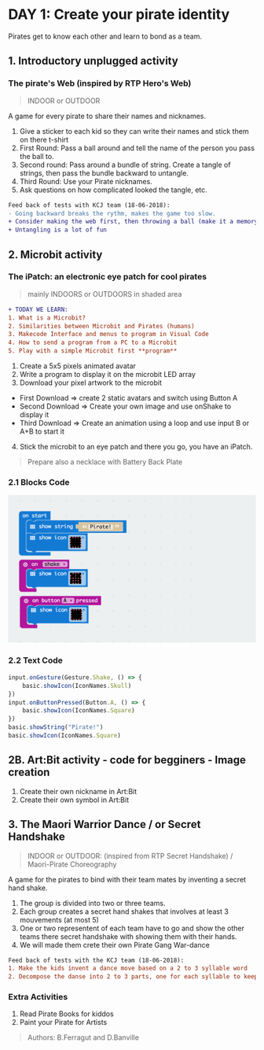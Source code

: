 # DAY 1: Create your pirate identity

Pirates get to know each other and learn to bond as a team.

## 1. Introductory unplugged activity 

### The pirate's Web (inspired by RTP Hero's Web)

> INDOOR or OUTDOOR

A game for every pirate to share their names and nicknames.

1) Give a sticker to each kid so they can write their names and stick them on there t-shirt
2) First Round: Pass a ball around and tell the name of the person you pass the ball to. 
3) Second round: Pass around a bundle of string. Create a tangle of strings, then pass the bundle backward to untangle.
4) Third Round: Use your Pirate nicknames.
5) Ask questions on how complicated looked the tangle, etc.

```diff
Feed back of tests with KCJ team (18-06-2018): 
- Going backward breaks the rythm, makes the game too slow.
+ Consider making the web first, then throwing a ball (make it a memory game)
+ Untangling is a lot of fun
```
## 2. Microbit activity

### The iPatch: an electronic eye patch for cool pirates

> mainly INDOORS or OUTDOORS in shaded area

```diff
+ TODAY WE LEARN:
1. What is a Microbit? 
2. Similarities between Microbit and Pirates (humans)
3. Makecode Interface and menus to program in Visual Code 
4. How to send a program from a PC to a Microbit
5. Play with a simple Microbit first **program**
```

1. Create a 5x5 pixels animated avatar
2. Write a program to display it on the microbit LED array
3. Download your pixel artwork to the microbit
- First Download => create 2 static avatars and switch using Button A
- Second Download => Create your own image and use onShake to display it
- Third Download => Create an animation using a loop and use input B or A+B to start it

4. Stick the microbit to an eye patch and there you go, you have an iPatch.

> Prepare also a necklace with Battery Back Plate

### 2.1 Blocks Code
![Blocks Code](./images/Day1-blocks.png)
### 2.2 Text Code
```javascript
input.onGesture(Gesture.Shake, () => {
    basic.showIcon(IconNames.Skull)
})
input.onButtonPressed(Button.A, () => {
    basic.showIcon(IconNames.Square)
})
basic.showString("Pirate!")
basic.showIcon(IconNames.Square)
```

## 2B. Art:Bit activity - code for begginers - Image creation

1. Create their own nickname in Art:Bit
2. Create their own symbol in Art:Bit

## 3. The Maori Warrior Dance / or Secret Handshake

> INDOOR or OUTDOOR: (inspired from RTP Secret Handshake) / Maori-Pirate Choreography

A game for the pirates to bind with their team mates by inventing a secret hand shake. 
1) The group is divided into two or three teams.
2) Each group creates a secret hand shakes that involves at least 3 mouvements (at most 5)
3) One or two representent of each team have to go and show the other teams there secret handshake with showing them with their hands.  
4) We will made them crete their own Pirate Gang War-dance

```diff
Feed back of tests with the KCJ team (18-06-2018):
1. Make the kids invent a dance move based on a 2 to 3 syllable word
2. Decompose the danse into 2 to 3 parts, one for each syllable to keep the rythm.
``` 

### Extra Activities

1. Read Pirate Books for kiddos
2. Paint your Pirate for Artists

> Authors: B.Ferragut and D.Banville



